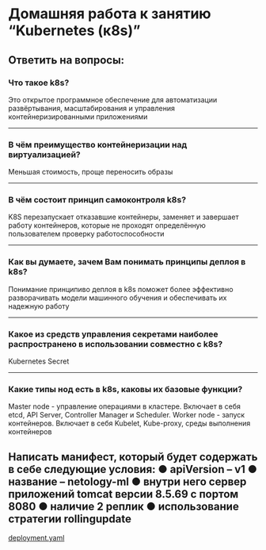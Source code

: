 # Домашняя работа к занятию “Kubernetes (к8s)”
## Ответить на вопросы:
### Что такое k8s?
Это открытое программное обеспечение для автоматизации развёртывания, масштабирования и управления контейнеризированными приложениями
***
### В чём преимущество контейнеризации над виртуализацией?
Меньшая стоимость, проще переносить образы
***
### В чём состоит принцип самоконтроля k8s?
K8S перезапускает отказавшие контейнеры, заменяет и завершает работу контейнеров, которые не проходят определённую пользователем проверку работоспособности
***
### Как вы думаете, зачем Вам понимать принципы деплоя в k8s?
Понимание принципиво деплоя в k8s поможет более эффективно разворачивать модели машинного обучения и обеспечивать их надежную работу
***
### Какое из средств управления секретами наиболее распространено в использовании совместно с k8s?
Kubernetes Secret
***
### Какие типы нод есть в k8s, каковы их базовые функции?
Master node - управление операциями в кластере. Включает в себя etcd, API Server, Controller Manager и Scheduler.
Worker node - запуск контейнеров. Включает в себя Kubelet, Kube-proxy, среды выполнения контейнеров

## Написать манифест, который будет содержать в себе следующие условия: ● apiVersion – v1 ● название – netology-ml ● внутри него сервер приложений tomcat версии 8.5.69 с портом 8080 ● наличие 2 реплик ● использование стратегии rollingupdate
[deployment.yaml](https://github.com/RomanenkoAleksandr/Netology_MLOps/blob/main/Kubernetes%20(%D0%BA8s)/deployment.yaml)
